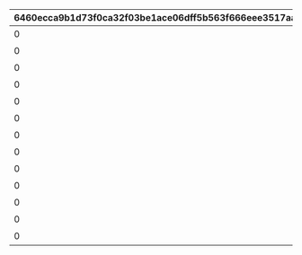 |6460ecca9b1d73f0ca32f03be1ace06dff5b563f666eee3517aa3fde35256d76|f385e7e794f5a7ca7970b52ab55586d8d884cf769b998092e9088fdcd6ed15a6|5b4bb684c707bdd687847d628faefac2d54153c2d25ac8deb807bb87f1a9ffa1|9c6f2cf1c7964775f62a1419ccde24d2959536571fa6e836645fe35c060ceae5|af2c90624b7b0c0c9ba2666ebe5efa53e358351fcf58056c773f57bafd534f5c|ae08536d769784112317bce38e9d44afe95c6517267acefeecf627f0746a7a6a|c773743926d39c4edda3dffa26e31e9dd2bab591aaee4528ad67f6135d24664d|f6136435417e5780e2ce3def917b7e4e2836b26dac1c915a2ec0ffad32d6c8c0|ed2effb4b3e70db46ea1fc8891b13acc237fb0fb9c7ba5b8ab2e4fa488916be9|40616c2d4fa40301e309491e919b56a5c3b51143125317a1cad454f097815dd4|f737cf936574c3a7c3f2df36b73897c4843457884be5fa5616fb29f10e54bdde|51a83d90d08a7c2a4731428165b2f5a6b3ca79b3489da6dc9bfd5a22dd745ecf|ae898526e2c5531ddd1fdd09cc2439f7d1a2a9d0f6ae8a4d9dc241174c6195ce|19cb6363a978e36086e2c8531905882d55a7335b4395eb61ee4196a4b754ba0a|5721964ab759e7fe9dc0fc5d0f29c55da63f7238cebe1b8b3da21c8e1a083423|e3aa87a564d6d23b42882675f941dcedecb5605dfeb33372893ed319d7d0e6d8|f848e2e9d947448cfb029a2e7ed9132e18c9c5ac489e11fbda7c008dc5fb8b79|77fca163ac3adbf76f885b30772935a52b47f8d497019d9de6347cf7c77e95f0|
| --- | --- | --- | --- | --- | --- | --- | --- | --- | --- | --- | --- | --- | --- | --- | --- | --- | --- |
|0|94002|0|0|0|0|100000|0|1|累計スコアを10000pt 獲得しよう|0|0|0|12|10000|0|0|0|
|0|91002|0|0|0|0|50|0|2|累計スコアを20000pt 獲得しよう|0|0|0|8|20000|0|0|0|
|0|94002|0|0|0|0|100000|0|3|累計スコアを30000pt 獲得しよう|0|0|0|12|30000|0|0|0|
|0|91002|0|0|0|0|50|0|4|累計スコアを50000pt 獲得しよう|0|0|0|8|50000|0|0|0|
|0|94002|0|0|0|0|100000|0|5|累計スコアを80000pt 獲得しよう|0|0|0|12|80000|0|0|0|
|0|94002|0|0|0|0|100000|0|6|累計スコアを100000pt 獲得しよう|0|0|0|12|100000|0|0|0|
|0|91002|0|0|0|0|100|0|7|累計スコアを120000pt 獲得しよう|0|0|0|8|120000|0|0|0|
|0|94002|0|0|0|0|200000|0|8|累計スコアを150000pt 獲得しよう|0|0|0|12|150000|0|0|0|
|0|94002|0|0|0|0|200000|0|9|累計スコアを200000pt 獲得しよう|0|0|0|12|200000|0|0|0|
|0|91002|0|0|0|0|100|0|10|累計スコアを250000pt 獲得しよう|0|0|0|8|250000|0|0|0|
|0|94002|0|0|0|0|200000|0|11|累計スコアを300000pt 獲得しよう|0|0|0|12|300000|0|0|0|
|0|94002|0|0|0|0|200000|0|12|累計スコアを350000pt 獲得しよう|0|0|0|12|350000|0|0|0|
|0|91002|0|0|0|0|100|0|13|累計スコアを400000pt 獲得しよう|0|0|0|8|400000|0|0|0|